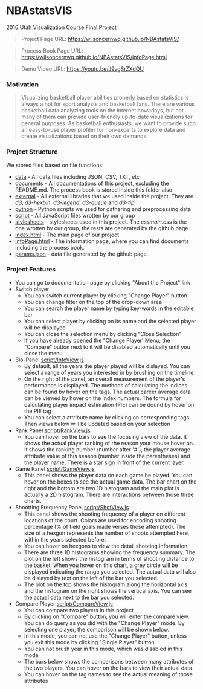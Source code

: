 # NBAstatsVIS
2016 Utah Visualization Course Final Project

>Project Page URL: https://wilsoncernwq.github.io/NBAstatsVIS/

>Process Book Page URL: https://wilsoncernwq.github.io/NBAstatsVIS/infoPage.html

>Demo Video URL: https://youtu.be/J9vgSrZXdQU

### Motivation
> Visualizing basketball player abilities properly based on statistics is always a hot for sport analysts and basketball fans. There are various basketball data analyzing tools on the internet nowadays, but not many of them can provide user-friendly up-to-date visualizations for general purposes. As basketball enthusiasts, we want to provide such an easy-to-use player profiler for non-experts to explore data and create visualizations based on their own demands.

### Project Structure

We stored files based on file functions:

* [data] - All data files including JSON, CSV, TXT, etc
* [documents] - All documentations of this project, excluding the README.md. The process book is stored inside this folder also
* [external] - All external libraries that we used inside the project. They are *d3*, *d3-hexbin*, *d3-legend*, *d3-queue* and *d3-tip*
* [python] - Python scripts we used for gathering and preprocessing data
* [script] - All JavaScript files wrotten by our group
* [stylesheets] - stylesheets used in this project. The *cssmain.css* is the one wrotten by our group, the rests are generated by the github page.
* [index.html] - The main page of our project
* [infoPage.html] - The information page, where you can find documents including the process book.
* [params.json] - data file generated by the github page.

### Project Features
- You can go to documentation page by clicking "About the Project" link
- Switch player
    - You can switch current player by clicking "Change Player" button
    - You can change filter on the top of the drop-down area
    - You can search the player name by typing key-words in the editable bar
    - You can select player by clicking on its name and the selected player will be displayed
    - You can close the selection menu by clicking "Close Selection"
    - If you have already opened the "Change Player' Menu, the "Compare" button next to it will be disabled automatically until you close the menu 
- Bio-Panel [script/InfoView.js]
    - By default, all the years the player played will be dislayed. You can select a range of years you interested in by brushing on the timeline
    - On the right of the panel, an overall measurement of the player's performance is displayed. The methods of calculating the indices can be found by hover on the tags. The actual career average data can be viewed by hover on the index numbers. The formula for calculating player impact estimation (PIE) can be dound by hover on the PIE tag
    - You can select a attribute name by clicking on corresponding tags. Then views below will be updated based on your selection
- Rank Panel [script/RankView.js]
    - You can hover on the bars to see the focusing view of the data. It shows the actual player ranking of rhe reason your mouse hover on. It shows the ranking number (number after '#'), the player average attribute value of this season (number inside the parentheses) and the player name. There is a star sign in front of the current layer.
- Game Panel [script/GameView.js]
    - This panel shows the player data on each game he played. You can hover on the boxes to see the actual game data. The bar chart on the right and the bottom are two 1D histogram and the main plot is actually a 2D histogram. There are interactions between those three charts.
- Shootting Frequency Panel [script/ShotView.js]
    - This panel shows the shooting frequency of a player on different locations of the court. Colors are used for encoding shooting percentage (% of field goals made verses those attempted). The size of a hexgon represents the number of shoots attempted here, within the years selected before.
    - You can hover on hexgons to view the detail shooting information
    - There are three 1D histograms showing the frequency summary. The plot on the left shows the histogram in terms of shooting distance to the basket. When you hover on this chart, a grey circle will be displayed indicating the range you selected. The actual data will also be dislayed by text on the left of the bar you selected.
    - The plot on the top shows the histogram along the horizontal axis and the histogram on the right shows the vertical axis. You can see the actual data next to the bar you selected.
- Compare Player [script/CompareView.js]
    - You can compare two players in this project
    - By clicking on "Compare" button, you will enter the compare view. You can do query as you did with the "Change Player" mode. By selecting one player, the comparison will be shown below.
    - In this mode, you can not use the "Change Player" button, unless you exit this mode by clicking "Single Player" button
    - You can not brush year in this mode, which was disabled in this mode
    - The bars below shows the comparisons between many attributes of the two players. You can hover on the bars to view their actual data.
    - You can hover on the tag names to see the actual meaning of those attributes

[data]: <https://github.com/wilsonCernWq/NBAstatsVIS/tree/master/data>
[documents]: <https://github.com/wilsonCernWq/NBAstatsVIS/tree/master/documents>
[external]: <https://github.com/wilsonCernWq/NBAstatsVIS/tree/master/external>
[python]: <https://github.com/wilsonCernWq/NBAstatsVIS/tree/master/python>
[script]: <https://github.com/wilsonCernWq/NBAstatsVIS/tree/master/script>
[stylesheets]: <https://github.com/wilsonCernWq/NBAstatsVIS/tree/master/stylesheets>
[index.html]: <https://github.com/wilsonCernWq/NBAstatsVIS/tree/master/index.html>
[infoPage.html]: <https://github.com/wilsonCernWq/NBAstatsVIS/tree/master/infoPage.html>
[params.json]: <https://github.com/wilsonCernWq/NBAstatsVIS/tree/master/params.json>
[script/InfoView.js]: <https://github.com/wilsonCernWq/NBAstatsVIS/tree/master/script/InfoView.js>
[script/RankView.js]: <https://github.com/wilsonCernWq/NBAstatsVIS/tree/master/script/RankView.js>
[script/GameView.js]: <https://github.com/wilsonCernWq/NBAstatsVIS/tree/master/script/GameView.js>
[script/ShotView.js]: <https://github.com/wilsonCernWq/NBAstatsVIS/tree/master/script/ShotView.js>
[script/CompareView.js]: <https://github.com/wilsonCernWq/NBAstatsVIS/tree/master/script/CompareView.js>